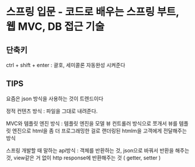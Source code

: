 # 스프링 입문 - 코드로 배우는 스프링 부트, 웹 MVC, DB 접근 기술

## 단축키
ctrl + shift + enter : 괄호, 세미콜론 자동완성 시켜준다



## TIPS

요즘은 json 방식을 사용하는 것이 트렌드이다

정적 컨텐츠 방식 : 파일을 그대로 내려준다.

MVC와 템플릿 엔진 방식 : 템플릿 엔진을 모델 뷰 컨트롤러 방식으로 쪼개서 뷰를 
템플릿 엔진으로 html을 좀 더 프로그래밍한 걸로 랜더링된 htmlm을 고객에게 전달해주는 방식

스프링 개발할 때 말하는 api방식 : 객체를 반환하는 것, json으로 바꿔서 반환을 해주는 것, 
view같은 거 없이 http response에 반환해주는 것 ( getter, setter )

